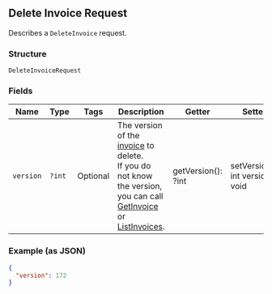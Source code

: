 ## Delete Invoice Request

Describes a `DeleteInvoice` request.

### Structure

`DeleteInvoiceRequest`

### Fields

| Name | Type | Tags | Description | Getter | Setter |
|  --- | --- | --- | --- | --- | --- |
| `version` | `?int` | Optional | The version of the [invoice](#type-invoice) to delete.<br>If you do not know the version, you can call [GetInvoice](#endpoint-Invoices-GetInvoice) or<br>[ListInvoices](#endpoint-Invoices-ListInvoices). | getVersion(): ?int | setVersion(?int version): void |

### Example (as JSON)

```json
{
  "version": 172
}
```

